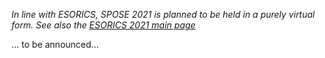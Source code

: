 
*In line with ESORICS, SPOSE 2021 is planned to be held in a purely virtual form. See also the [ESORICS 2021 main page](https://esorics2021.athene-center.de/index.php)*

... to be announced...


<!-- Workshop organization is partially supported by the project [DaSKITA](https://www.ise.tu-berlin.de/menue/projekte/daskita/), funded by the German [Ministry of Justice and for Consumer Protection](https://www.bmjv.de) -->
